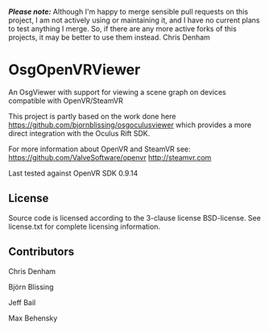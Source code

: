 ***Please note:***
Although I'm happy to merge sensible pull requests on this project, I am not actively using or maintaining it, and I have no current plans to test anything I merge. So, if there are any more active forks of this projects, it may be better to use them instead.
Chris Denham

OsgOpenVRViewer
===============

An OsgViewer with support for viewing a scene graph on devices compatible with OpenVR/SteamVR 

This project is partly based on the work done here https://github.com/bjornblissing/osgoculusviewer 
which provides a more direct integration with the Oculus Rift SDK. 

For more information about OpenVR and SteamVR see:
https://github.com/ValveSoftware/openvr 
http://steamvr.com

Last tested against OpenVR SDK 0.9.14 

License
-------
Source code is licensed according to the 3-clause license BSD-license. 
See license.txt for complete licensing information. 

Contributors
------------

Chris Denham

Björn Blissing

Jeff Bail

Max Behensky
